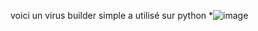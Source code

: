 voici un virus builder simple a utilisé sur python
*![image](https://github.com/user-attachments/assets/db4d3894-bf96-45ec-8275-27e21d6f9967)
